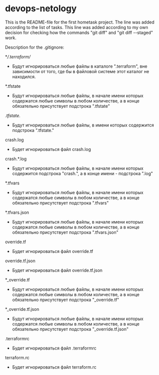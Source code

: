 # devops-netology
This is the README-file for the first hometask project. The line was added according to the list of tasks.
This line was added according to my own decision for checking how the commands "git diff" and "git diff --staged" work.

Description for the .gitignore:

**/.terraform/*
- Будут игнорироваться любые файлы в каталоге ".terraform", вне зависимости от того, где бы в файловой системе этот каталог не находился.

*.tfstate
- Будут игнорироваться любые файлы, в начале имени которых содержатся любые символы в любом количестве, а в конце обязательно присутствует подстрока ".tfstate"

*.tfstate.*
- Будут игнорироваться любые файлы, в имени которых содержится подстрока ".tfstate."

crash.log
- Будет игнорироваться файл crash.log

crash.*.log
- Будут игнорироваться любые файлы, в начале имени которых содержится подстрока "crash.", а в конце имени - подстрока ".log"

*.tfvars
- Будут игнорироваться любые файлы, в начале имени которых содержатся любые символы в любом количестве, а в конце обязательно присутствует подстрока ".tfvars"

*.tfvars.json
- Будут игнорироваться любые файлы, в начале имени которых содержатся любые символы в любом количестве, а в конце обязательно присутствует подстрока ".tfvars.json"

override.tf
- Будет игнорироваться файл override.tf

override.tf.json
- Будет игнорироваться файл override.tf.json

*_override.tf
- Будут игнорироваться любые файлы, в начале имени которых содержатся любые символы в любом количестве, а в конце обязательно присутствует подстрока "_override.tf"

*_override.tf.json
- Будут игнорироваться любые файлы, в начале имени которых содержатся любые символы в любом количестве, а в конце обязательно присутствует подстрока "_override.tf.json"

.terraformrc
- Будет игнорироваться файл .terraformrc

terraform.rc
- Будет игнорироваться файл terraform.rc

